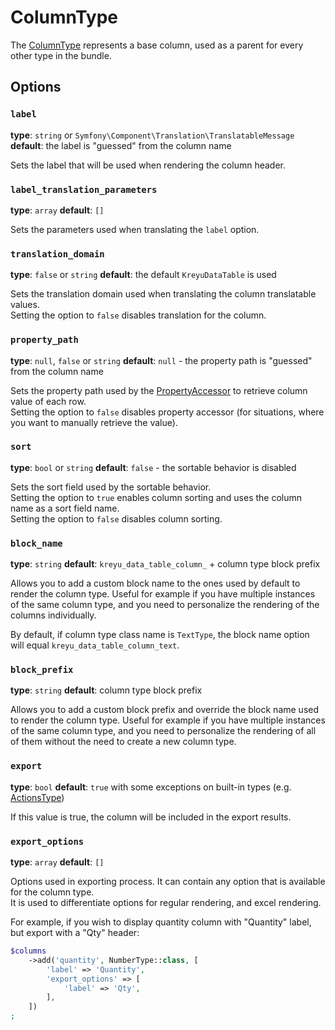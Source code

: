 # ColumnType

The [ColumnType](https://github.com/Kreyu/data-table-bundle/blob/main/src/Column/Type/ColumnType.php) represents a base column, used as a parent for every other type in the bundle.

## Options

### `label`

**type**: `string` or `Symfony\Component\Translation\TranslatableMessage` **default**: the label is "guessed" from the column name

Sets the label that will be used when rendering the column header.

### `label_translation_parameters`

**type**: `array` **default**: `[]`

Sets the parameters used when translating the `label` option.

### `translation_domain`

**type**: `false` or `string` **default**: the default `KreyuDataTable` is used

Sets the translation domain used when translating the column translatable values.  
Setting the option to `false` disables translation for the column.

### `property_path`

**type**: `null`, `false` or `string` **default**: `null` - the property path is "guessed" from the column name

Sets the property path used by the [PropertyAccessor](https://symfony.com/doc/current/components/property_access.html) to retrieve column value of each row.  
Setting the option to `false` disables property accessor (for situations, where you want to manually retrieve the value).

### `sort`

**type**: `bool` or `string` **default**: `false` - the sortable behavior is disabled

Sets the sort field used by the sortable behavior.   
Setting the option to `true` enables column sorting and uses the column name as a sort field name.  
Setting the option to `false` disables column sorting.

### `block_name`

**type**: `string` **default**: `kreyu_data_table_column_` + column type block prefix

Allows you to add a custom block name to the ones used by default to render the column type.
Useful for example if you have multiple instances of the same column type, and you need to personalize the rendering of the columns individually.

By default, if column type class name is `TextType`, the block name option will equal `kreyu_data_table_column_text`.

### `block_prefix`

**type**: `string` **default**: column type block prefix

Allows you to add a custom block prefix and override the block name used to render the column type.
Useful for example if you have multiple instances of the same column type, and you need to personalize the rendering of all of them without the need to create a new column type.

### `export`

**type**: `bool` **default**: `true` with some exceptions on built-in types (e.g. [ActionsType](actions.md))

If this value is true, the column will be included in the export results.

### `export_options`

**type**: `array` **default**: `[]`

Options used in exporting process. It can contain any option that is available for the column type.  
It is used to differentiate options for regular rendering, and excel rendering.

For example, if you wish to display quantity column with "Quantity" label, but export with a "Qty" header:

```php
$columns
    ->add('quantity', NumberType::class, [
        'label' => 'Quantity',
        'export_options' => [
            'label' => 'Qty',
        ],    
    ])
;
```
